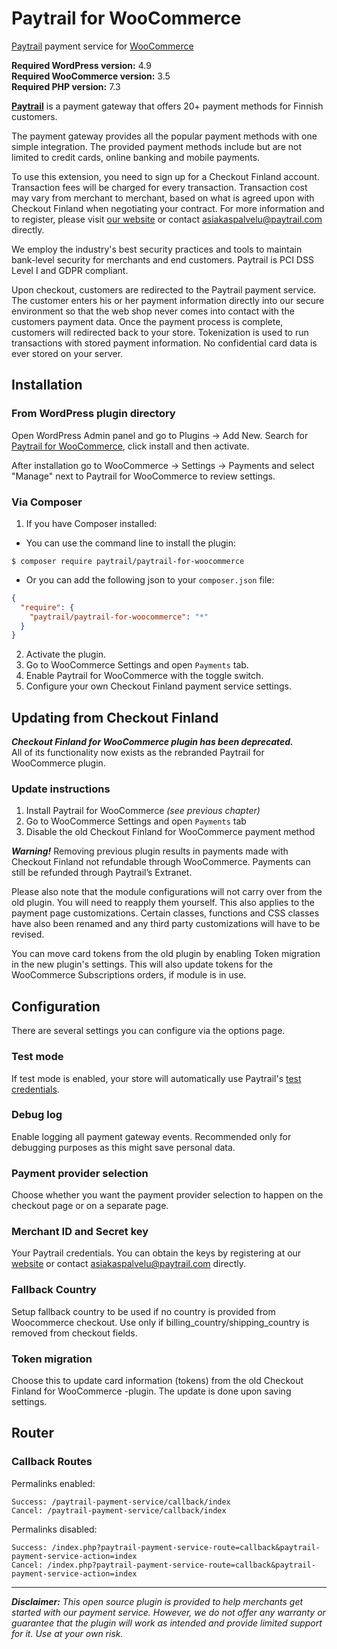 # Paytrail for WooCommerce
[Paytrail](https://www.paytrail.com) payment service for [WooCommerce](https://www.woocommerce.com)

**Required WordPress version:** 4.9<br>
**Required WooCommerce version:** 3.5<br>
**Required PHP version:** 7.3

**[Paytrail](https://www.paytrail.com)** is a payment gateway that offers 20+ payment methods for Finnish customers.

The payment gateway provides all the popular payment methods with one simple integration. The provided payment methods include but are not limited to credit cards, online banking and mobile payments.

To use this extension, you need to sign up for a Checkout Finland account. Transaction fees will be charged for every transaction. Transaction cost may vary from merchant to merchant, based on what is agreed upon with Checkout Finland when negotiating your contract. For more information and to register, please visit [our website](https://www.paytrail.com) or contact [asiakaspalvelu@paytrail.com](mailto:asiakaspalvelu@paytrail.com) directly.

We employ the industry's best security practices and tools to maintain bank-level security for merchants and end customers. Paytrail is PCI DSS Level I and GDPR compliant. 

Upon checkout, customers are redirected to the Paytrail payment service. The customer enters his or her payment information directly into our secure environment so that the web shop never comes into contact with the customers payment data. Once the payment process is complete, customers will redirected back to your store. Tokenization is used to run transactions with stored payment information. No confidential card data is ever stored on your server.

## Installation

### From WordPress plugin directory

Open WordPress Admin panel and go to Plugins -> Add New. Search for [Paytrail for WooCommerce](https://wordpress.org/plugins/paytrail-for-woocommerce/), click install and then activate. 

After installation go to WooCommerce -> Settings -> Payments and select "Manage" next to Paytrail for WooCommerce to review settings.

### Via Composer

1. If you have Composer installed:
- You can use the command line to install the plugin:

```
$ composer require paytrail/paytrail-for-woocommerce
```
- Or you can add the following json to your `composer.json` file:

```json
{
  "require": {
    "paytrail/paytrail-for-woocommerce": "*"
  }
}
```
2. Activate the plugin.
3. Go to WooCommerce Settings and open `Payments` tab.
4. Enable Paytrail for WooCommerce with the toggle switch.
5. Configure your own Checkout Finland payment service settings.

## Updating from Checkout Finland

***Checkout Finland for WooCommerce plugin has been deprecated.*** <br />
All of its functionality now exists as the rebranded Paytrail for WooCommerce plugin.

### Update instructions
1. Install Paytrail for WooCommerce *(see previous chapter)*
2. Go to WooCommerce Settings and open `Payments` tab
3. Disable the old Checkout Finland for WooCommerce payment method

***Warning!*** Removing previous plugin results in payments made with Checkout Finland not refundable through WooCommerce. Payments can still be refunded through Paytrail’s Extranet.

Please also note that the module configurations will not carry over from the old plugin. You will need to reapply them yourself. This also applies to the payment page customizations. Certain classes, functions and CSS classes have also been renamed and any third party customizations will have to be revised.

You can move card tokens from the old plugin by enabling Token migration in the new plugin's settings. This will also update tokens for the WooCommerce Subscriptions orders, if module is in use.

## Configuration

There are several settings you can configure via the options page.

### Test mode

If test mode is enabled, your store will automatically use Paytrail's [test credentials](https://paytrail.github.io/api-documentation/#/?id=test-credentials).

### Debug log

Enable logging all payment gateway events. Recommended only for debugging purposes as this might save personal data.

### Payment provider selection

Choose whether you want the payment provider selection to happen on the checkout page or on a separate page.

### Merchant ID and Secret key

Your Paytrail credentials. You can obtain the keys by registering at our [website](https://www.paytrail.com) or contact [asiakaspalvelu@paytrail.com](mailto:asiakaspalvelu@paytrail.com) directly.

### Fallback Country

Setup fallback country to be used if no country is provided from Woocommerce checkout. Use only if billing_country/shipping_country is removed from checkout fields.

### Token migration ###

Choose this to update card information (tokens) from the old Checkout Finland for WooCommerce -plugin. The update is done upon saving settings. 

## Router

### Callback Routes

Permalinks enabled:

    Success: /paytrail-payment-service/callback/index
    Cancel: /paytrail-payment-service/callback/index

Permalinks disabled:

    Success: /index.php?paytrail-payment-service-route=callback&paytrail-payment-service-action=index
    Cancel: /index.php?paytrail-payment-service-route=callback&paytrail-payment-service-action=index

---

**_Disclaimer:_** *This open source plugin is provided to help merchants get started with our payment service. However, we do not offer any warranty or guarantee that the plugin will work as intended and provide limited support for it. Use at your own risk.*
